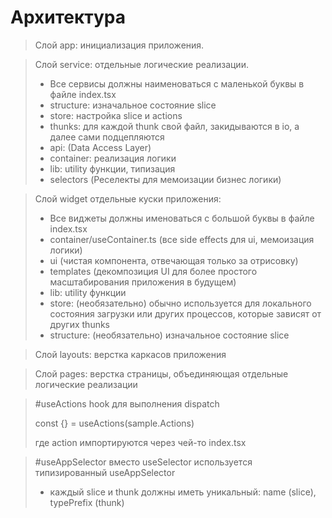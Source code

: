 # Архитектура

>Слой app: инициализация приложения.

>Слой service: отдельные логические реализации.
>+ Все сервисы должны наименоваться с маленькой буквы в файле index.tsx 
>+ structure: изначальное состояние slice
>+ store: настройка slice и actions
>+ thunks: для каждой thunk свой файл, закидываются в io, а далее сами подцепляются
>+ api: (Data Access Layer)
>+ container: реализация логики
>+ lib: utility функции, типизация
>+ selectors (Реселекты для мемоизации бизнес логики)

>Слой widget отдельные куски приложения:
>+ Все виджеты должны именоваться с большой буквы в файле index.tsx
>+ container/useContainer.ts (все side effects для ui, мемоизация логики)
>+ ui (чистая компонента, отвечающая только за отрисовку)
>+ templates (декомпозиция UI для более простого масштабирования приложения в будущем)
>+ lib: utility функции
>+ store: (необязательно) обычно используется для локального состояния загрузки или других процессов, которые зависят от других thunks
>+ structure: (необязательно) изначальное состояние slice
>

>Слой layouts: верстка каркасов приложения

>Слой pages: верстка страницы, объединяющая отдельные логические реализации

> #useActions
> hook для выполнения dispatch
> 
> const {} = useActions(sample.Actions)
> 
> где action импортируются через чей-то index.tsx

> #useAppSelector
> вместо useSelector используется типизированный useAppSelector
> 
>+ каждый slice и thunk должны иметь уникальный: name (slice), typePrefix (thunk)
